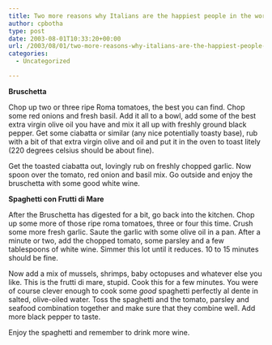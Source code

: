 ```yaml
---
title: Two more reasons why Italians are the happiest people in the world
author: cpbotha
type: post
date: 2003-08-01T10:33:20+00:00
url: /2003/08/01/two-more-reasons-why-italians-are-the-happiest-people-in-the-world/
categories:
  - Uncategorized

---
```

**Bruschetta**

Chop up two or three ripe Roma tomatoes, the best you can find. Chop some red onions and fresh basil. Add it all to a bowl, add some of the best extra virgin olive oil you have and mix it all up with freshly ground black pepper. Get some ciabatta or similar (any nice potentially toasty base), rub with a bit of that extra virgin olive and oil and put it in the oven to toast litely (220 degrees celsius should be about fine).

Get the toasted ciabatta out, lovingly rub on freshly chopped garlic. Now spoon over the tomato, red onion and basil mix. Go outside and enjoy the bruschetta with some good white wine.

**Spaghetti con Frutti di Mare**

After the Bruschetta has digested for a bit, go back into the kitchen. Chop up some more of those ripe roma tomatoes, three or four this time. Crush some more fresh garlic. Saute the garlic with some olive oil in a pan. After a minute or two, add the chopped tomato, some parsley and a few tablespoons of white wine. Simmer this lot until it reduces. 10 to 15 minutes should be fine.

Now add a mix of mussels, shrimps, baby octopuses and whatever else you like. This is the frutti di mare, stupid. Cook this for a few minutes. You were of course clever enough to cook some _good_ spaghetti perfectly al dente in salted, olive-oiled water. Toss the spaghetti and the tomato, parsley and seafood combination together and make sure that they combine well. Add more black pepper to taste.

Enjoy the spaghetti and remember to drink more wine.
